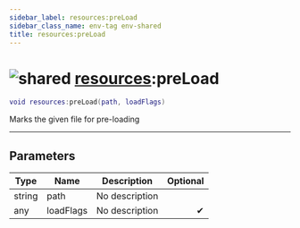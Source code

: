 ```yaml
---
sidebar_label: resources:preLoad
sidebar_class_name: env-tag env-shared
title: resources:preLoad
---
```


# <img src='/img/wiki/shared.png' alt='shared' data-tag='env-tag' /> [resources](../resources/README.md):preLoad

```lua
void resources:preLoad(path, loadFlags)
```

Marks the given file for pre-loading<br/>

-----------------
## Parameters

| Type   | Name | Description | Optional |
| ------ | ---- | ----------- | -------: |
| string | path | No description |   |
| any | loadFlags | No description | ✔ |
